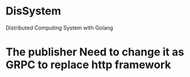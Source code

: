 # DisSystem
Distributed Computing System with Golang

# The publisher Need to change it as GRPC to replace http framework 
